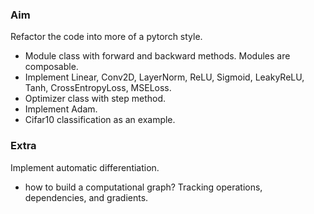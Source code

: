 

### Aim
Refactor the code into more of a pytorch style. 
 - Module class with forward and backward methods. Modules are composable.
 - Implement Linear, Conv2D, LayerNorm, ReLU, Sigmoid, LeakyReLU, Tanh, CrossEntropyLoss, MSELoss.
 - Optimizer class with step method.
 - Implement Adam.
 - Cifar10 classification as an example.

### Extra
Implement automatic differentiation.
 - how to build a computational graph? Tracking operations, dependencies, and gradients.
